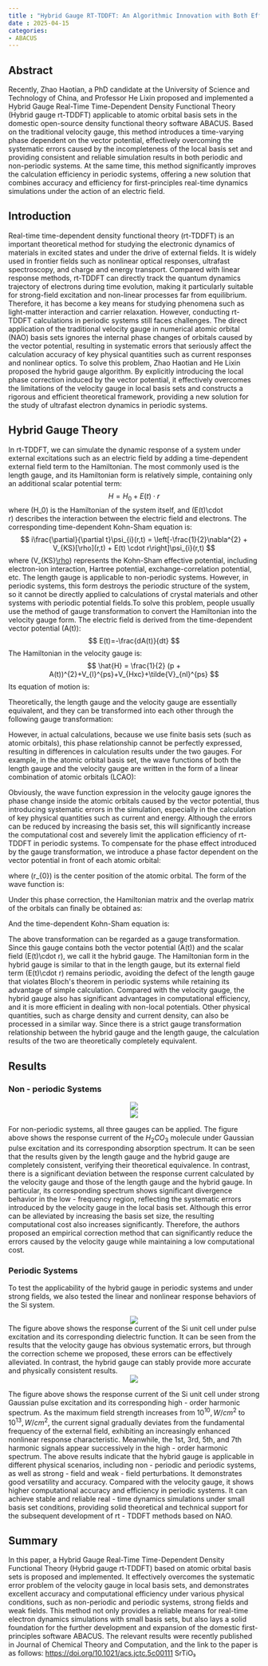 ```yaml
---
title : "Hybrid Gauge RT-TDDFT: An Algorithmic Innovation with Both Efficiency and Accuracy"
date : 2025-04-15
categories: 
- ABACUS
---
```

## Abstract

Recently, Zhao Haotian, a PhD candidate at the University of Science and Technology of China, and Professor He Lixin proposed and implemented a Hybrid Gauge Real-Time Time-Dependent Density Functional Theory (Hybrid gauge rt-TDDFT) applicable to atomic orbital basis sets in the domestic open-source density functional theory software ABACUS. Based on the traditional velocity gauge, this method introduces a time-varying phase dependent on the vector potential, effectively overcoming the systematic errors caused by the incompleteness of the local basis set and providing consistent and reliable simulation results in both periodic and non-periodic systems. At the same time, this method significantly improves the calculation efficiency in periodic systems, offering a new solution that combines accuracy and efficiency for first-principles real-time dynamics simulations under the action of an electric field.
## Introduction

Real-time time-dependent density functional theory (rt-TDDFT) is an important theoretical method for studying the electronic dynamics of materials in excited states and under the drive of external fields. It is widely used in frontier fields such as nonlinear optical responses, ultrafast spectroscopy, and charge and energy transport. Compared with linear response methods, rt-TDDFT can directly track the quantum dynamics trajectory of electrons during time evolution, making it particularly suitable for strong-field excitation and non-linear processes far from equilibrium. Therefore, it has become a key means for studying phenomena such as light-matter interaction and carrier relaxation. However, conducting rt-TDDFT calculations in periodic systems still faces challenges. The direct application of the traditional velocity gauge in numerical atomic orbital (NAO) basis sets ignores the internal phase changes of orbitals caused by the vector potential, resulting in systematic errors that seriously affect the calculation accuracy of key physical quantities such as current responses and nonlinear optics. To solve this problem, Zhao Haotian and He Lixin proposed the hybrid gauge algorithm. By explicitly introducing the local phase correction induced by the vector potential, it effectively overcomes the limitations of the velocity gauge in local basis sets and constructs a rigorous and efficient theoretical framework, providing a new solution for the study of ultrafast electron dynamics in periodic systems.
## Hybrid Gauge Theory

In rt-TDDFT, we can simulate the dynamic response of a system under external excitations such as an electric field by adding a time-dependent external field term to the Hamiltonian. The most commonly used is the length gauge, and its Hamiltonian form is relatively simple, containing only an additional scalar potential term:
 $$H = H_0 + E(t) \cdot r$$
 where \(H_0\) is the Hamiltonian of the system itself, and \(E(t)\cdot r\) describes the interaction between the electric field and electrons. The corresponding time-dependent Kohn-Sham equation is:
$$
i\frac{\partial}{\partial t}\psi_{i}(r,t) = \left[-\frac{1}{2}\nabla^{2} + V_{KS}[\rho](r,t) + E(t) \cdot r\right]\psi_{i}(r,t)
$$
where \(V_{KS}[\rho](r,t)\) represents the Kohn-Sham effective potential, including electron-ion interaction, Hartree potential, exchange-correlation potential, etc. The length gauge is applicable to non-periodic systems. However, in periodic systems, this form destroys the periodic structure of the system, so it cannot be directly applied to calculations of crystal materials and other systems with periodic potential fields.To solve this problem, people usually use the method of gauge transformation to convert the Hamiltonian into the velocity gauge form. The electric field is derived from the time-dependent vector potential \(A(t)\):
$$
E(t)=-\frac{dA(t)}{dt}
$$
The Hamiltonian in the velocity gauge is:
$$
\hat{H} = \frac{1}{2} (p + A(t))^{2}+V_{l}^{ps}+V_{Hxc}+\tilde{V}_{nl}^{ps}
$$
Its equation of motion is:


Theoretically, the length gauge and the velocity gauge are essentially equivalent, and they can be transformed into each other through the following gauge transformation:


However, in actual calculations, because we use finite basis sets (such as atomic orbitals), this phase relationship cannot be perfectly expressed, resulting in differences in calculation results under the two gauges. For example, in the atomic orbital basis set, the wave functions of both the length gauge and the velocity gauge are written in the form of a linear combination of atomic orbitals (LCAO):


Obviously, the wave function expression in the velocity gauge ignores the phase change inside the atomic orbitals caused by the vector potential, thus introducing systematic errors in the simulation, especially in the calculation of key physical quantities such as current and energy. Although the errors can be reduced by increasing the basis set, this will significantly increase the computational cost and severely limit the application efficiency of rt-TDDFT in periodic systems.
To compensate for the phase effect introduced by the gauge transformation, we introduce a phase factor dependent on the vector potential in front of each atomic orbital:




where \(r_{0}\) is the center position of the atomic orbital. The form of the wave function is:


Under this phase correction, the Hamiltonian matrix and the overlap matrix of the orbitals can finally be obtained as:


And the time-dependent Kohn-Sham equation is:




The above transformation can be regarded as a gauge transformation. Since this gauge contains both the vector potential \(A(t)\) and the scalar field \(E(t)\cdot r\), we call it the hybrid gauge. The Hamiltonian form in the hybrid gauge is similar to that in the length gauge, but its external field term \(E(t)\cdot r\) remains periodic, avoiding the defect of the length gauge that violates Bloch's theorem in periodic systems while retaining its advantage of simple calculation. Compared with the velocity gauge, the hybrid gauge also has significant advantages in computational efficiency, and it is more efficient in dealing with non-local potentials. Other physical quantities, such as charge density and current density, can also be processed in a similar way. Since there is a strict gauge transformation relationship between the hybrid gauge and the length gauge, the calculation results of the two are theoretically completely equivalent.
## Results

### Non - periodic Systems
<div style="text-align: center;">
    <img src="https://mmbiz.qpic.cn/sz_mmbiz_png/YbUs2FHh01IfvLoHFYYq6d23eoE4H3XssYeYCHXwFWGc1ibbianJDboMHSwaXicjHKAjcYXuSKMIzFthkanmWky1Q/640?wx_fmt=png&from=appmsg">
</div>

<div style="text-align: center;">
    <img src="https://mmbiz.qpic.cn/sz_mmbiz_png/YbUs2FHh01IfvLoHFYYq6d23eoE4H3XsNmz20mSDYGMAu7icJwRm0ZA1FpQ3Cticg2sOCRicFuk9XjtOlVryibGS2A/640?wx_fmt=png&from=appmsg">
</div>

For non-periodic systems, all three gauges can be applied. The figure above shows the response current of the $H_{2}CO_{3}$  molecule under Gaussian pulse excitation and its corresponding absorption spectrum. It can be seen that the results given by the length gauge and the hybrid gauge are completely consistent, verifying their theoretical equivalence. In contrast, there is a significant deviation between the response current calculated by the velocity gauge and those of the length gauge and the hybrid gauge. In particular, its corresponding spectrum shows significant divergence behavior in the low - frequency region, reflecting the systematic errors introduced by the velocity gauge in the local basis set. Although this error can be alleviated by increasing the basis set size, the resulting computational cost also increases significantly. Therefore, the authors proposed an empirical correction method that can significantly reduce the errors caused by the velocity gauge while maintaining a low computational cost.
### Periodic Systems

To test the applicability of the hybrid gauge in periodic systems and under strong fields, we also tested the linear and nonlinear response behaviors of the Si system.
<center><img src="https://mmbiz.qpic.cn/sz_mmbiz_png/YbUs2FHh01IfvLoHFYYq6d23eoE4H3XsS0Ty4ZfyyaRFOQs157DFE8sHwnZMia8doiajOR8QWicDMVibh8QJjxgdibA/640?wx_fmt=png&from=appmsg"></center>
The figure above shows the response current of the Si unit cell under pulse excitation and its corresponding dielectric function. It can be seen from the results that the velocity gauge has obvious systematic errors, but through the correction scheme we proposed, these errors can be effectively alleviated. In contrast, the hybrid gauge can stably provide more accurate and physically consistent results.
<center>
<img src = "https://mmbiz.qpic.cn/sz_mmbiz_png/YbUs2FHh01IfvLoHFYYq6d23eoE4H3XsNibeqlgYNCdnG2o8SPFhboalEHsEfEdBasibNhPQtD8CvygYib2l6Y3Gw/640?wx_fmt=png&from=appmsg">
</center>


The figure above shows the response current of the Si unit cell under strong Gaussian pulse excitation and its corresponding high - order harmonic spectrum. As the maximum field strength increases from $10^{10},W/cm^{2}$ to $10^{13},W/cm^{2}$, the current signal gradually deviates from the fundamental frequency of the external field, exhibiting an increasingly enhanced nonlinear response characteristic. Meanwhile, the 1st, 3rd, 5th, and 7th harmonic signals appear successively in the high - order harmonic spectrum.
The above results indicate that the hybrid gauge is applicable in different physical scenarios, including non - periodic and periodic systems, as well as strong - field and weak - field perturbations. It demonstrates good versatility and accuracy. Compared with the velocity gauge, it shows higher computational accuracy and efficiency in periodic systems. It can achieve stable and reliable real - time dynamics simulations under small basis set conditions, providing solid theoretical and technical support for the subsequent development of rt - TDDFT methods based on NAO.
## Summary

In this paper, a Hybrid Gauge Real-Time Time-Dependent Density Functional Theory (Hybrid gauge rt-TDDFT) based on atomic orbital basis sets is proposed and implemented. It effectively overcomes the systematic error problem of the velocity gauge in local basis sets, and demonstrates excellent accuracy and computational efficiency under various physical conditions, such as non-periodic and periodic systems, strong fields and weak fields. This method not only provides a reliable means for real-time electron dynamics simulations with small basis sets, but also lays a solid foundation for the further development and expansion of the domestic first-principles software ABACUS.
The relevant results were recently published in Journal of Chemical Theory and Computation, and the link to the paper is as follows: https://doi.org/10.1021/acs.jctc.5c00111
 SrTiO₃ 